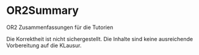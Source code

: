 # OR2Summary
OR2 Zusammenfassungen für die Tutorien

Die Korrektheit ist nicht sichergestellt.
Die Inhalte sind keine ausreichende Vorbereitung auf die KLausur.
